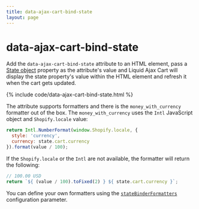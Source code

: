 ```yaml
---
title: data-ajax-cart-bind-state
layout: page
---
```


# data-ajax-cart-bind-state

Add the `data-ajax-cart-bind-state` attribute to an HTML element, pass a [State object](/reference/state/) property as the attribute's value and Liquid Ajax Cart will display the state property's value within the HTML element and refresh it when the cart gets updated.

{% include code/data-ajax-cart-bind-state.html %}

The attribute supports formatters and there is the `money_with_currency` formatter out of the box. The `money_with_currency` uses the `Intl` JavaScript object and `Shopify.locale` value:

```javascript
return Intl.NumberFormat(window.Shopify.locale, { 
  style: 'currency',
  currency: state.cart.currency
}).format(value / 100);
```

If the `Shopify.locale` or the `Intl` are not available, the formatter will return the following:
```javascript
// 100.00 USD
return `${ (value / 100).toFixed(2) } ${ state.cart.currency }`;
```

You can define your own formatters using the [`stateBinderFormatters`](/reference/stateBinderFormatters/) configuration parameter.